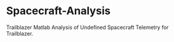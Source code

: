 # Spacecraft-Analysis
Trailblazer
Matlab Analysis of Undefined Spacecraft Telemetry for Trailblazer.
